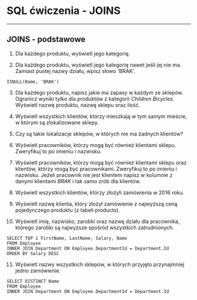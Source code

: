 # SQL ćwiczenia - JOINS
---
## JOINS - podstawowe

1. Dla każdego produktu, wyświetl jego kategorię.

2. Dla każdego produktu, wyświetl jego kategorię nawet jeśli jej nie ma. Zamiast pustej nazwy działu, wpisz słowo 'BRAK'.

```
ISNULL(Name, 'BRAK')
```

3. Dla każdego produktu, napisz jakie ma zapasy w każdym ze sklepów. Ogranicz wyniki tylko dla produktów z kategorii *Children Bicycles*. Wyświetl nazwę produktu, nazwę sklepu oraz ilość.

4. Wyświetl wszystkich klientów, którzy mieszkają w tym samym mieście, w którym są zlokalizowane sklepy.

5. Czy są takie lokalizacje sklepów, w których nie ma żadnych klientów?

6. Wyświetl pracowników, którzy mogą być również klientami sklepu. Zweryfikuj to po imieniu i nazwisku.

7. Wyświetl pracowników, którzy mogą być również klientami sklepu oraz klientów, którzy mogą być pracownikami. Zweryfikuj to po imieniu i nazwisku. Jeżeli pracownik nie jest klientem napisz w kolumnie z danymi klientami *BRAK* i tak samo zrób dla klientów.

8. Wyświetl wszystkich klientów, którzy złożyli zamówienia w 2016 roku.

9. Wyświetl nazwę klienta, który złożył zamówienie z najwyższą ceną pojedynczego produktu (z tabeli products).

10. Wyświetl imię, nazwisko, zarobki oraz nazwę działu dla pracownika, którego zarobki są najwyższe spośród wszystkich zatrudnionych.

```
SELECT TOP 1 FirstName, LastName, Salary, Name
FROM Employee
INNER JOIN Department ON Employee.DepartmentId = Department.Id
ORDER BY Salary DESC
```

11. Wyświetl nazwy wszystkich sklepów, w których przyjęto przynajmniej jedno zamówienie.

```
SELECT DISTINCT Name
FROM Employee
INNER JOIN Department ON Employee.DepartmentId = Department.Id
```